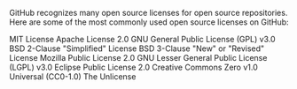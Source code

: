 GitHub recognizes many open source licenses for open source repositories. Here are some of the most commonly used open source licenses on GitHub:

MIT License
Apache License 2.0
GNU General Public License (GPL) v3.0
BSD 2-Clause "Simplified" License
BSD 3-Clause "New" or "Revised" License
Mozilla Public License 2.0
GNU Lesser General Public License (LGPL) v3.0
Eclipse Public License 2.0
Creative Commons Zero v1.0 Universal (CC0-1.0)
The Unlicense